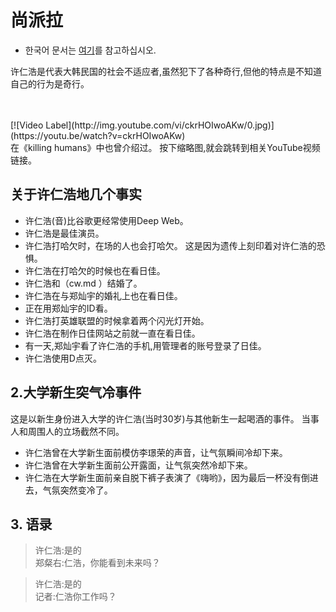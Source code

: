 # 尚派拉
- 한국어 문서는 [여기](ih.md)를 참고하십시오.
<p>许仁浩是代表大韩民国的社会不适应者,虽然犯下了各种奇行,但他的特点是不知道自己的行为是奇行。</p><br/>
<br/>
[![Video Label](http://img.youtube.com/vi/ckrHOIwoAKw/0.jpg)](https://youtu.be/watch?v=ckrHOIwoAKw)<br/>
在《killing humans》中也曾介绍过。 按下缩略图,就会跳转到相关YouTube视频链接。

## 关于许仁浩地几个事实
- 许仁浩(音)比谷歌更经常使用Deep Web。
- 许仁浩是最佳演员。
- 许仁浩打哈欠时，在场的人也会打哈欠。 这是因为遗传上刻印着对许仁浩的恐惧。
- 许仁浩在打哈欠的时候也在看日佳。
- 许仁浩和（cw.md ）结婚了。
- 许仁浩在与郑灿宇的婚礼上也在看日佳。
- 正在用郑灿宇的ID看。
- 许仁浩打英雄联盟的时候拿着两个闪光灯开始。
- 许仁浩在制作日佳网站之前就一直在看日佳。
- 有一天,郑灿宇看了许仁浩的手机,用管理者的账号登录了日佳。
- 许仁浩使用D点灭。

## 2.大学新生突气冷事件
这是以新生身份进入大学的许仁浩(当时30岁)与其他新生一起喝酒的事件。 当事人和周围人的立场截然不同。
- 许仁浩曾在大学新生面前模仿李璟荣的声音，让气氛瞬间冷却下来。
- 许仁浩曾在大学新生面前公开露面，让气氛突然冷却下来。
- 许仁浩在大学新生面前亲自脱下裤子表演了《嗨哟》，因为最后一杯没有倒进去，气氛突然变冷了。

## 3. 语录
>许仁浩:是的<br/>
>郑粲右:仁浩，你能看到未来吗？<br/>

>许仁浩:是的<br/>
>记者:仁浩你工作吗？<br/>
